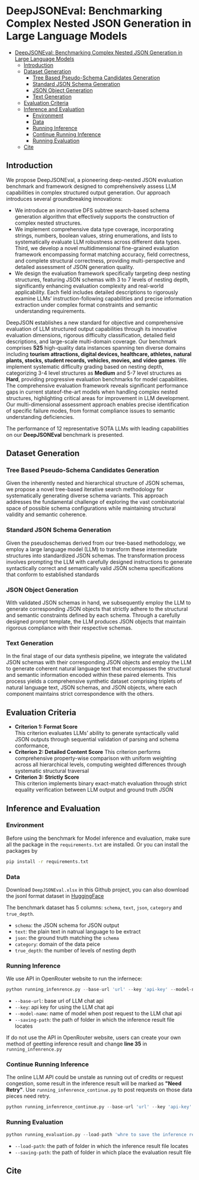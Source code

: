 # DeepJSONEval: Benchmarking Complex Nested JSON Generation in Large Language Models

- [DeepJSONEval: Benchmarking Complex Nested JSON Generation in Large Language Models](#deepjsoneval--benchmarking-complex-nested-json-generation-in-large-language-models)
  * [Introduction](#introduction)
  * [Dataset Generation](#dataset-generation)
    + [Tree Based Pseudo-Schema Candidates Generation](#tree-based-pseudo-schema-candidates-generation)
    + [Standard JSON Schema Generation](#standard-json-schema-generation)
    + [JSON Object Generation](#json-object-generation)
    + [Text Generation](#text-generation)
  * [Evaluation Criteria](#evaluation-criteria)
  * [Inference and Evaluation](#inference-and-evaluation)
    + [Environment](#environment)
    + [Data](#data)
    + [Running Inference](#running-inference)
    + [Continue Running Inference](#continue-running-inference)
    + [Running Evaluation](#running-evaluation)
  * [Cite](#cite)
 
## Introduction
We propose DeepJSONEval, a pioneering deep-nested JSON evaluation benchmark and framework designed to comprehensively assess LLM capabilities in complex structured output generation.
Our approach introduces several groundbreaking innovations: 
* We introduce an innovative DFS subtree search-based schema generation algorithm that effectively supports the construction of complex nested structures.
* We implement comprehensive data type coverage, incorporating strings, numbers, boolean values, string enumerations, and lists to systematically evaluate LLM robustness across different data types. Third, we develop a novel multidimensional fine-grained evaluation framework encompassing format matching accuracy, field correctness, and complete structural correctness, providing multi-perspective and detailed assessment of JSON generation quality. 
* We design the evaluation framework specifically targeting deep nesting structures, featuring JSON schemas with 3 to 7 levels of nesting depth, significantly enhancing evaluation complexity and real-world applicability.
Each field includes detailed descriptions to rigorously examine LLMs’ instruction-following capabilities and precise information extraction under complex format constraints and semantic understanding requirements. 


DeepJSON establishes a new standard for objective and comprehensive evaluation of LLM structured output capabilities through its innovative evaluation dimensions, rigorous difficulty classification, detailed field descriptions, and large-scale multi-domain coverage. 
Our benchmark comprises **525** high-quality data instances spanning ten diverse domains including **tourism attractions, digital devices, healthcare, athletes, natural plants, stocks, student records, vehicles, movies, and video games**. 
We implement systematic difficulty grading based on nesting depth, categorizing 3-4 level structures as **Medium** and 5-7 level structures as **Hard**, providing progressive evaluation benchmarks for model capabilities. 
The comprehensive evaluation framework reveals significant performance gaps in current stateof-the-art models when handling complex nested structures, highlighting critical areas for improvement in LLM development.
Our multi-dimensional assessment approach enables precise identification of specific failure modes, from format compliance issues to semantic understanding deficiencies.


The performance of 12 representative SOTA LLMs with leading capabilities on our **DeepJSONEval** benchmark is presented.

## Dataset Generation
### Tree Based Pseudo-Schema Candidates Generation
Given the inherently nested and hierarchical structure of JSON schemas, we propose a novel tree-based iterative search methodology for systematically generating diverse schema variants. 
This approach addresses the fundamental challenge of exploring the vast combinatorial space of possible schema configurations while maintaining structural validity and semantic coherence.

### Standard JSON Schema Generation 
Given the pseudoschemas derived from our tree-based methodology, we employ a large language model (LLM) to transform these intermediate structures into standardized JSON schemas. 
The transformation process involves prompting the LLM with carefully designed instructions to generate syntactically correct and semantically valid JSON schema specifications that
conform to established standards

### JSON Object Generation 
With validated JSON schemas in hand, we subsequently employ the LLM to generate corresponding JSON objects that strictly adhere to the structural and semantic constraints defined by each schema. 
Through a carefully designed prompt template, the LLM produces JSON objects that maintain rigorous compliance with their respective schemas.

### Text Generation 
In the final stage of our data synthesis pipeline, we integrate the validated JSON schemas with their corresponding JSON objects and employ the LLM to generate coherent natural language text that encompasses the structural and semantic information encoded within these paired elements. 
This process yields a comprehensive synthetic dataset comprising triplets of natural language text, JSON schemas, and JSON objects, where each component maintains strict correspondence with the others.

## Evaluation Criteria
* **Criterion 1: Format Score**  
This criterion evaluates LLMs’ ability to generate syntactically
valid JSON outputs through sequential validation
of parsing and schema conformance,
* **Criterion 2: Detailed Content Score**
This criterion performs comprehensive property-wise comparison with uniform weighting across all hierarchical levels, computing weighted differences through systematic
structural traversal
* **Criterion 3: Strictly Score**  
This criterion implements binary exact-match evaluation through strict equality verification between LLM output and ground truth JSON

## Inference and Evaluation
### Environment
Before using the benchmark for Model inference and evaluation, make sure all the package in the `requirements.txt` are installed. Or you can install the packages by

```bash
pip install -r requirements.txt
```
### Data
Download `DeepJSONEval.xlsx` in this Github project, you can also download the jsonl format dataset in [HuggingFace](https://huggingface.co/datasets/GTSAIInfraLabSOTAS/DeepJSON)

The benchmark dataset has 5 columns: `schema`, `text`, `json`, `category` and `true_depth`.
* `schema`: the JSON schema for JSON output
* `text`: the plain text in natrual language to be extract
* `json`: the ground truth matching the `schema`
* `category`: domain of the data peice
* `true_depth`: the number of levels of nesting depth
### Running Inference
We use API in OpenRouter website to run the infernece: 
```python
python running_infenrence.py --base-url 'url' --key 'api-key' --model-name 'model_name' --saving-path 'whre to save the inference result'
```
* `--base-url`: base url of LLM chat api
* `--key`: api key for using the LLM chat api
* `--model-name`: name of model when post request to the LLM chat api
* `--saving-path`: the path of folder in which the inference result file locates

If do not use the API in OpenRouter website, users can create your own method of geetting inference result and change **line 35** in `running_infenrence.py`
### Continue Running Inference 
The online LLM API could be unstale as running out of credits or request congestion, some result in the inference result will be marked as **"Need Retry"**. Use `running_infenrence_continue.py` to post requests on those data pieces need retry.
```python
python running_infenrence_continue.py --base-url 'url' --key 'api-key' --model-name 'model_name' --saving-path 'whre to save the inference result'
```
### Running Evaluation
```python
python running_evaluation.py --load-path 'whre to save the inference result'  --saving-path 'where to save the evaluation result'
```
* `--load-path`: the path of folder in which the inference result file locates
* `--saving-path`: the path of folder in which place the evaluation result file
## Cite

